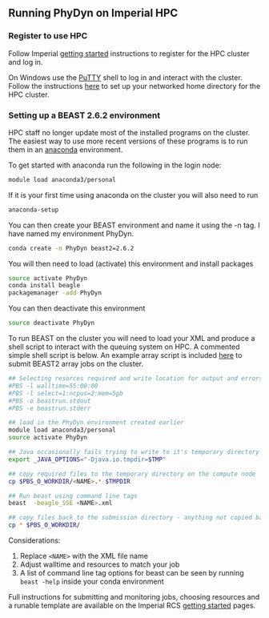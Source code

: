 ## Running PhyDyn on Imperial HPC
### Register to use HPC
 Follow Imperial [getting started](https://www.imperial.ac.uk/admin-services/ict/self-service/research-support/rcs/support/getting-started/) instructions to register for the HPC cluster and log in.
 
 On Windows use the [PuTTY](https://www.chiark.greenend.org.uk/~sgtatham/putty/) shell to log in and interact with the cluster. Follow the instructions [here](https://www.imperial.ac.uk/admin-services/ict/self-service/research-support/rcs/rds/) to set up your networked home directory for the HPC cluster.

 ### Setting up a BEAST 2.6.2 environment
 HPC staff no longer update most of the installed programs on the cluster. The easiest way to use more recent versions of these programs is to run them in an [anaconda](https://www.imperial.ac.uk/admin-services/ict/self-service/research-support/rcs/support/applications/conda/) environment.

 To get started with anaconda run the following in the login node:
 ```bash
 module load anaconda3/personal
 ```
 If it is your first time using anaconda on the cluster you will also need to run
```bash
anaconda-setup
```
 You can then create your BEAST environment and name it using the -n tag. I have named my environment PhyDyn.
 ```bash
 conda create -n PhyDyn beast2=2.6.2
 ```
 You will then need to load (activate) this environment and install packages
 ```bash 
 source activate PhyDyn
 conda install beagle
 packagemanager -add PhyDyn 
 ```
You can then deactivate this environment
```bash
source deactivate PhyDyn
```

To run BEAST on the cluster you will need to load your XML and produce a shell script to interact with the queuing system on HPC. A commented simple shell script is below. An example array script is included [here](https://github.com/JorgensenD/BEAST_CLUSTER/blob/master/qsub_anaconda_array_resub.pbs) to submit BEAST2 array jobs on the cluster.

```bash
## Selecting resorces required and write location for output and errors ~ useful to debug
#PBS -l walltime=55:00:00
#PBS -l select=1:ncpus=2:mem=5gb
#PBS -o beastrun.stdout
#PBS -e beastrun.stderr

## load in the PhyDyn environment created earlier
module load anaconda3/personal
source activate PhyDyn

## Java occasionally fails trying to write to it's temporary directory - this writes to the HPC attached storage
export _JAVA_OPTIONS="-Djava.io.tmpdir=$TMP"

## copy required files to the temporary directory on the compute node
cp $PBS_O_WORKDIR/<NAME>.* $TMPDIR

## Run beast using command line tags
beast  -beagle_SSE <NAME>.xml

## copy files back to the submission directory - anything not copied back will be lost
cp * $PBS_O_WORKDIR/
```
Considerations:
1. Replace `<NAME>` with the XML file name
2. Adjust walltime and resources to match your job
3. A list of command line tag options for beast can be seen by running `beast -help` inside your conda environment

Full instructions for submitting and monitoring jobs, choosing resources and a runable template are available on the Imperial RCS [getting started](https://www.imperial.ac.uk/admin-services/ict/self-service/research-support/rcs/support/getting-started/) pages.


